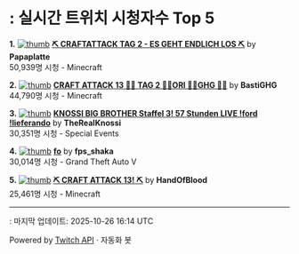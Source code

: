 # : 실시간 트위치 시청자수 Top 5

**1.** [![thumb](https://static-cdn.jtvnw.net/previews-ttv/live_user_papaplatte-320x180.jpg)](https://twitch.tv/Papaplatte)
**[⛏️ CRAFTATTACK TAG 2 - ES GEHT ENDLICH LOS ⛏️](https://twitch.tv/Papaplatte)** by **Papaplatte**<br>50,939명 시청  - Minecraft

**2.** [![thumb](https://static-cdn.jtvnw.net/previews-ttv/live_user_bastighg-320x180.jpg)](https://twitch.tv/BastiGHG)
**[CRAFT ATTACK 13 💼🌹 TAG 2 💼🌹ORI 💼🌹GHG 💼🌹](https://twitch.tv/BastiGHG)** by **BastiGHG**<br>44,790명 시청  - Minecraft

**3.** [![thumb](https://static-cdn.jtvnw.net/previews-ttv/live_user_therealknossi-320x180.jpg)](https://twitch.tv/TheRealKnossi)
**[KNOSSI BIG BROTHER Staffel 3! 57 Stunden LIVE !ford !lieferando](https://twitch.tv/TheRealKnossi)** by **TheRealKnossi**<br>30,351명 시청  - Special Events

**4.** [![thumb](https://static-cdn.jtvnw.net/previews-ttv/live_user_fps_shaka-320x180.jpg)](https://twitch.tv/fps_shaka)
**[fo](https://twitch.tv/fps_shaka)** by **fps_shaka**<br>30,014명 시청  - Grand Theft Auto V

**5.** [![thumb](https://static-cdn.jtvnw.net/previews-ttv/live_user_handofblood-320x180.jpg)](https://twitch.tv/HandOfBlood)
**[⛏️ CRAFT ATTACK 13! ⛏️](https://twitch.tv/HandOfBlood)** by **HandOfBlood**<br>25,461명 시청  - Minecraft


---
: 마지막 업데이트: 2025-10-26 16:14 UTC

Powered by [Twitch API](https://dev.twitch.tv/docs/api/reference) · 자동화 봇